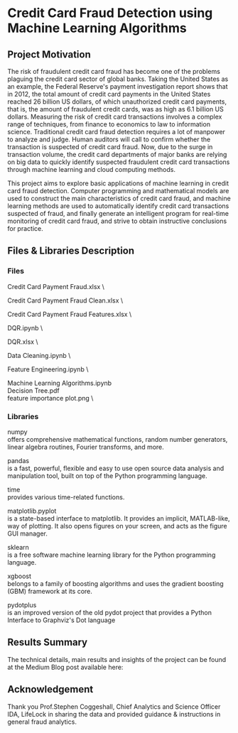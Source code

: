 # Credit Card Fraud Detection using Machine Learning Algorithms
## Project Motivation
The risk of fraudulent credit card fraud has become one of the problems plaguing the credit card sector of global banks. Taking the United States as an example, the Federal Reserve's payment investigation report shows that in 2012, the total amount of credit card payments in the United States reached 26 billion US dollars, of which unauthorized credit card payments, that is, the amount of fraudulent credit cards, was as high as 6.1 billion US dollars. Measuring the risk of credit card transactions involves a complex range of techniques, from finance to economics to law to information science. Traditional credit card fraud detection requires a lot of manpower to analyze and judge. Human auditors will call to confirm whether the transaction is suspected of credit card fraud. Now, due to the surge in transaction volume, the credit card departments of major banks are relying on big data to quickly identify suspected fraudulent credit card transactions through machine learning and cloud computing methods.

This project aims to explore basic applications of machine learning in credit card fraud detection. Computer programming and mathematical models are used to construct the main characteristics of credit card fraud, and machine learning methods are used to automatically identify credit card transactions suspected of fraud, and finally generate an intelligent program for real-time monitoring of credit card fraud, and strive to obtain instructive conclusions for practice.

## Files & Libraries Description

### Files
Credit Card Payment Fraud.xlsx \

Credit Card Payment Fraud Clean.xlsx \

Credit Card Payment Fraud Features.xlsx \



DQR.ipynb \

DQR.xlsx \


Data Cleaning.ipynb \


Feature Engineering.ipynb \


Machine Learning Algorithms.ipynb \
Decision Tree.pdf \
feature importance plot.png \



### Libraries
numpy \
offers comprehensive mathematical functions, random number generators, linear algebra routines, Fourier transforms, and more.

pandas \
is a fast, powerful, flexible and easy to use open source data analysis and manipulation tool, built on top of the Python programming language.

time \
provides various time-related functions.

matplotlib.pyplot \
is a state-based interface to matplotlib. It provides an implicit, MATLAB-like, way of plotting. It also opens figures on your screen, and acts as the figure GUI manager.

sklearn \
is a free software machine learning library for the Python programming language.

xgboost \
belongs to a family of boosting algorithms and uses the gradient boosting (GBM) framework at its core. 

pydotplus \
is an improved version of the old pydot project that provides a Python Interface to Graphviz's Dot language


## Results Summary
The technical details, main results and insights of the project can be found at the Medium Blog post available here:


## Acknowledgement
Thank you Prof.Stephen Coggeshall, Chief Analytics and Science Officer IDA, LifeLock in sharing the data and provided guidance & instructions in general fraud analytics. 




